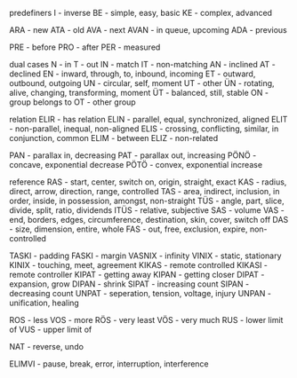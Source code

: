 predefiners 
I - inverse
BE - simple, easy, basic
KE - complex, advanced

ARA - new
ATA - old
AVA - next
AVAN - in queue, upcoming
ADA - previous

PRE - before
PRO - after 
PER - measured

dual cases
N - in
T - out
IN - match
IT - non-matching
AN - inclined
AT - declined
EN - inward, through, to, inbound, incoming
ET - outward, outbound, outgoing
UN - circular, self, moment
UT - other
ÜN - rotating, alive, changing, transforming, moment
ÜT - balanced, still, stable
ON - group belongs to
OT - other group

relation
ELIR - has relation
ELIN - parallel, equal, synchronized, aligned
ELIT - non-parallel, inequal, non-aligned
ELIS - crossing, conflicting, similar, in conjunction, common
ELIM - between
ELIZ - non-related

PAN - parallax in, decreasing 
PAT - parallax out, increasing
PÖNÖ - concave, exponential decrease
PÖTÖ - convex, exponential increase

reference
RAS - start, center, switch on, origin, straight, exact
KAS - radius, direct, arrow, direction, range, controlled
TAS - area, indirect, inclusion, in order, inside, in possession, amongst, non-straight
TÜS - angle, part, slice, divide, split, ratio, dividends
ITÜS - relative, subjective
SAS - volume
VAS - end, borders, edges, circumference, destination, skin, cover, switch off
DAS - size, dimension, entire, whole
FAS - out, free, exclusion, expire, non-controlled


TASKI - padding
FASKI - margin 
VASNIX - infinity
VINIX - static, stationary
KINIX - touching, meet, agreement
KIKAS - remote controlled
KIKASI - remote controller
KIPAT - getting away
KIPAN - getting closer
DIPAT - expansion, grow
DIPAN - shrink
SIPAT - increasing count
SIPAN - decreasing count
UNPAT - seperation, tension, voltage, injury
UNPAN - unification, healing


ROS - less
VOS - more
RÖS - very least
VÖS - very much
RUS - lower limit of 
VUS - upper limit of

NAT - reverse, undo
 
ELIMVI - pause, break, error, interruption, interference